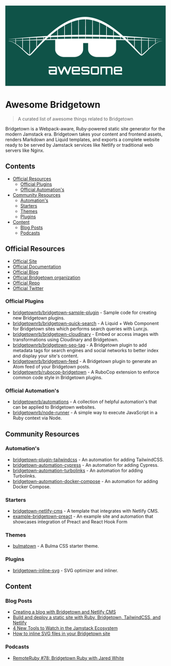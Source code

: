 ![logo](/assets/logo.png)

<!-- omit in toc -->

# Awesome Bridgetown

> A curated list of awesome things related to Bridgetown

Bridgetown is a Webpack-aware, Ruby-powered static site generator for the modern Jamstack era. Bridgetown takes your content and frontend assets, renders Markdown and Liquid templates, and exports a complete website ready to be served by Jamstack services like Netlify or traditional web servers like Nginx.

<!-- omit in toc -->

## Contents

- [Official Resources](#official-resources)
  - [Official Plugins](#official-plugins)
  - [Official Automation's](#official-automations)
- [Community Resources](#community-resources)
  - [Automation's](#automations)
  - [Starters](#starters)
  - [Themes](#themes)
  - [Plugins](#plugins)
- [Content](#content)
  - [Blog Posts](#blog-posts)
  - [Podcasts](#podcasts)

## Official Resources

- [Official Site](https://www.bridgetownrb.com)
- [Official Documentation](https://www.bridgetownrb.com/docs/)
- [Official Blog](https://www.bridgetownrb.com/blog/)
- [Official Bridgetown organization](https://github.com/bridgetownrb)
- [Official Repo](https://github.com/bridgetownrb/bridgetown)
- [Official Twitter](https://twitter.com/bridgetownrb)

### Official Plugins

- [bridgetownrb/bridgetown-sample-plugin](https://github.com/bridgetownrb/bridgetown-sample-plugin) - Sample code for creating new Bridgetown plugins.
- [bridgetownrb/bridgetown-quick-search](https://github.com/bridgetownrb/bridgetown-quick-search) - A Liquid + Web Component for Bridgetown sites which performs search queries with Lunr.js.
- [bridgetownrb/bridgetown-cloudinary](https://github.com/bridgetownrb/bridgetown-cloudinary) - Embed or access images with transformations using Cloudinary and Bridgetown.
- [bridgetownrb/bridgetown-seo-tag](https://github.com/bridgetownrb/bridgetown-seo-tag) - A Bridgetown plugin to add metadata tags for search engines and social networks to better index and display your site's content.
- [bridgetownrb/bridgetown-feed](https://github.com/bridgetownrb/bridgetown-feed) - A Bridgetown plugin to generate an Atom feed of your Bridgetown posts.
- [bridgetownrb/rubocop-bridgetown](https://github.com/bridgetownrb/rubocop-bridgetown) - A RuboCop extension to enforce common code style in Bridgetown plugins.

### Official Automation's

- [bridgetownrb/automations](https://github.com/bridgetownrb/automations) - A collection of helpful automation's that can be applied to Bridgetown websites.
- [bridgetownrb/node-runner](https://github.com/bridgetownrb/node-runner) - A simple way to execute JavaScript in a Ruby context via Node.

## Community Resources

### Automation's

- [bridgetown-plugin-tailwindcss](https://github.com/ParamagicDev/bridgetown-plugin-tailwindcss) - An automation for adding TailwindCSS.
- [bridgetown-automation-cypress](https://github.com/ParamagicDev/bridgetown-automation-cypress) - An automation for adding Cypress.
- [bridgetown-automation-turbolinks](https://github.com/ParamagicDev/bridgetown-automation-turbolinks) - An automation for adding Turbolinks.
- [bridgetown-automation-docker-compose](https://github.com/ParamagicDev/bridgetown-automation-docker-compose) - An automation for adding Docker Compose.

### Starters

- [bridgetown-netlify-cms](https://github.com/andrewmcodes/bridgetown-netlify-cms-starter) - A template that integrates with Netlify CMS.
- [example-bridgetown-preact](https://github.com/jaredcwhite/example-bridgetown-preact) - An example site and automation that showcases integration of Preact and React Hook Form

### Themes

- [bulmatown](https://github.com/whitefusionhq/bulmatown) - A Bulma CSS starter theme.

### Plugins

- [bridgetown-inline-svg](https://github.com/andrewmcodes/bridgetown-inline-svg) - SVG optimizer and inliner.

## Content

### Blog Posts

- [Creating a blog with Bridgetown and Netlify CMS](https://dev.to/andrewmcodes/creating-a-blog-with-bridgetown-and-netlify-cms-1d1a)
- [Build and deploy a static site with Ruby, Bridgetown, TailwindCSS, and Netlify](https://dev.to/andrewmcodes/build-and-deploy-a-static-site-with-ruby-bridgetown-tailwindcss-and-netlify-3934)
- [4 New Tools to Watch in the Jamstack Ecosystem](https://dev.to/stackbit/4-new-tools-to-watch-in-the-jamstack-ecosystem-1335)
- [How to inline SVG files in your Bridgetown site](https://dev.to/andrewmcodes/how-to-inline-svg-files-in-your-bridgetown-site-45ag)

### Podcasts

- [RemoteRuby #78: Bridgetown Ruby with Jared White](https://remoteruby.transistor.fm/78)
